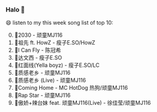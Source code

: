 

### Halo 👋

😄 listen to my this week song list of top 10:

0. 🌈2030 - 顽童MJ116
1. 🌈祖先 ft. HowZ - 瘦子E.SO/HowZ
2. 🌈I Can Fly - 陈冠希
3. 🌈达文西 - 瘦子E.SO
4. 🌈红面线(Yella boyz) - 瘦子E.SO/LC
5. 🌈质感老乡 - 顽童MJ116
6. 🌈质感老乡 (Live) - 顽童MJ116
7. 🌈Coming Home - MC HotDog 热狗/顽童MJ116
8. 🌈Rap Star - 顽童MJ116
9. 🌈傲娇+辣台妹 feat. 顽童MJ116(Live) - 徐佳莹/顽童MJ116

